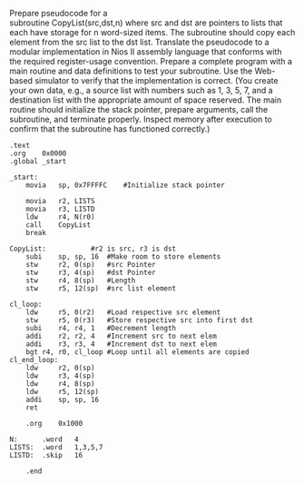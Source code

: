 Prepare pseudocode for a subroutine CopyList(src,dst,n) where src and dst are pointers to lists that each have storage for n word-sized items. The subroutine should copy each element from the src list to the dst list. Translate the pseudocode to a modular implementation in Nios II assembly language that conforms with the required register-usage convention. Prepare a complete program with a main routine and data definitions to test your subroutine. Use the Web-based simulator to verify that the implementation is correct. (You create your own data, e.g., a source list with numbers such as 1, 3, 5, 7, and a destination list with the appropriate amount of space reserved. The main routine should initialize the stack pointer, prepare arguments, call the subroutine, and terminate properly. Inspect memory after execution to confirm that the subroutine has functioned correctly.)

```Assembly
.text
.org	0x0000
.global _start

_start:
	movia	sp, 0x7FFFFC	#Initialize stack pointer
	
	movia	r2, LISTS
	movia	r3, LISTD
	ldw	    r4, N(r0)
	call	CopyList
	break

CopyList:			#r2 is src, r3 is dst
	subi	sp, sp, 16	#Make room to store elements
	stw	    r2, 0(sp)   #src Pointer
	stw	    r3, 4(sp)	#dst Pointer
	stw	    r4, 8(sp)	#Length
	stw	    r5, 12(sp)	#src list element

cl_loop:	
	ldw	    r5, 0(r2)	#Load respective src element
	stw	    r5, 0(r3)	#Store respective src into first dst
	subi	r4, r4, 1	#Decrement length
	addi	r2, r2, 4	#Increment src to next elem
	addi	r3, r3, 4	#Increment dst to next elem
	bgt	r4, r0, cl_loop	#Loop until all elements are copied
cl_end_loop:
	ldw    	r2, 0(sp)
	ldw	    r3, 4(sp)
	ldw	    r4, 8(sp)
	ldw	    r5, 12(sp)
	addi	sp, sp, 16
	ret

	.org	0x1000

N:	    .word	4
LISTS:	.word	1,3,5,7
LISTD:	.skip	16
	
	.end
```